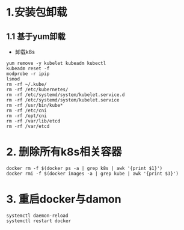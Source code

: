# 1.安装包卸载
## 1.1 基于yum卸载
* 卸载k8s
```shell
yum remove -y kubelet kubeadm kubectl
kubeadm reset -f
modprobe -r ipip
lsmod
rm -rf ~/.kube/
rm -rf /etc/kubernetes/
rm -rf /etc/systemd/system/kubelet.service.d
rm -rf /etc/systemd/system/kubelet.service
rm -rf /usr/bin/kube*
rm -rf /etc/cni
rm -rf /opt/cni
rm -rf /var/lib/etcd
rm -rf /var/etcd
```
# 2. 删除所有k8s相关容器
```shell
docker rm -f $(docker ps -a | grep k8s | awk '{print $1}')
docker rmi -f $(docker images -a | grep kube | awk '{print $3}')
```
# 3. 重启docker与damon
```shell
systemctl daemon-reload
systemctl restart docker
```